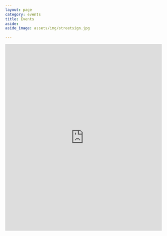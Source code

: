 ```yaml
---
layout: page
category: events
title: Events
aside:
aside_image: assets/img/streetsign.jpg

---
```


<iframe src="https://www.google.com/calendar/embed?showTitle=0&amp;showTabs=0&amp;showCalendars=0&amp;showTz=0&amp;height=600&amp;wkst=1&amp;bgcolor=%23FCE5BF&amp;ctz=America%2FNew_York" style=" border-width:0 " width="100%" height="600" frameborder="0" scrolling="no"></iframe>
